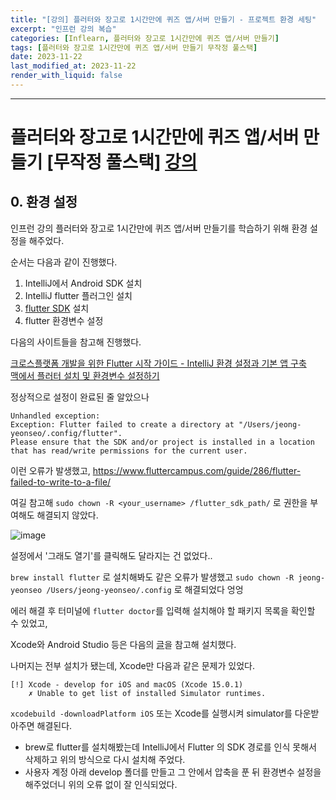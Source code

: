 ```yaml
---
title: "[강의] 플러터와 장고로 1시간만에 퀴즈 앱/서버 만들기 - 프로젝트 환경 세팅"
excerpt: "인프런 강의 복습"
categories: [Inflearn, 플러터와 장고로 1시간만에 퀴즈 앱/서버 만들기]
tags: [플러터와 장고로 1시간만에 퀴즈 앱/서버 만들기 무작정 풀스택]
date: 2023-11-22
last_modified_at: 2023-11-22
render_with_liquid: false
---
```


---- 

# 플러터와 장고로 1시간만에 퀴즈 앱/서버 만들기 [무작정 풀스택] [강의](https://www.inflearn.com/course/%ED%94%8C%EB%9F%AC%ED%84%B0-%EC%9E%A5%EA%B3%A0-%ED%80%B4%EC%A6%88%EC%95%B1-%EC%84%9C%EB%B2%84-%ED%92%80%EC%8A%A4%ED%83%9D/dashboard)

## 0. 환경 설정
인프런 강의 플러터와 장고로 1시간만에 퀴즈 앱/서버 만들기를 학습하기 위해 환경 설정을 해주었다.

순서는 다음과 같이 진행했다.

1. IntelliJ에서 Android SDK 설치
2. IntelliJ flutter 플러그인 설치 
3. [flutter SDK](https://docs.flutter.dev/get-started/install/macos) 설치
4. flutter 환경변수 설정

다음의 사이트들을 참고해 진행했다.

[크로스플랫폼 개발을 위한 Flutter 시작 가이드 - IntelliJ 환경 설정과 기본 앱 구축](https://aday7.tistory.com/entry/%ED%81%AC%EB%A1%9C%EC%8A%A4-%ED%94%8C%EB%9E%AB%ED%8F%BC-%EA%B0%9C%EB%B0%9C%EC%9D%84-%EC%9C%84%ED%95%9C-Flutter-%EC%8B%9C%EC%9E%91-%EA%B0%80%EC%9D%B4%EB%93%9C-IntelliJ-%ED%99%98%EA%B2%BD-%EC%84%A4%EC%A0%95%EA%B3%BC-%EA%B8%B0%EB%B3%B8-%EC%95%B1-%EA%B5%AC%EC%B6%95)  
[맥에서 플러터 설치 및 환경변수 설정하기](https://blog.naver.com/bluecrossing/222277992718)

정상적으로 설정이 완료된 줄 알았으나 

```
Unhandled exception:
Exception: Flutter failed to create a directory at "/Users/jeong-yeonseo/.config/flutter".
Please ensure that the SDK and/or project is installed in a location that has read/write permissions for the current user.
```

이런 오류가 발생했고,
https://www.fluttercampus.com/guide/286/flutter-failed-to-write-to-a-file/

여길 참고해 `sudo chown -R <your_username> /flutter_sdk_path/` 로 권한을 부여해도 해결되지 않았다.

![image](https://github.com/yeondori/yeondori.github.io/assets/93027942/b649f993-b2cb-4524-afac-056c18d4e289)

설정에서 '그래도 열기'를 클릭해도 달라지는 건 없었다..

`brew install flutter` 로 설치해봐도 같은 오류가 발생했고 `sudo chown -R jeong-yeonseo /Users/jeong-yeonseo/.config` 로 해결되었다 엉엉

에러 해결 후 터미널에 `flutter doctor`를 입력해 설치해야 할 패키지 목록을 확인할 수 있었고,

Xcode와 Android Studio 등은 다음의 [글](https://velog.io/@juheesvt/Flutter-%EB%A7%A5-OS%EC%97%90%EC%84%9C-%ED%94%8C%EB%9F%AC%ED%84%B0-%EC%84%A4%EC%B9%98%ED%95%98%EA%B8%B0)을 참고해 설치했다.

나머지는 전부 설치가 됐는데, Xcode만 다음과 같은 문제가 있었다. 

```
[!] Xcode - develop for iOS and macOS (Xcode 15.0.1)
    ✗ Unable to get list of installed Simulator runtimes.
```

`xcodebuild -downloadPlatform iOS` 또는 Xcode를 실행시켜 simulator를 다운받아주면 해결된다.

+ brew로 flutter를 설치해봤는데 IntelliJ에서 Flutter 의 SDK 경로를 인식 못해서 삭제하고 위의 방식으로 다시 설치해 주었다. 
+ 사용자 계정 아래 develop 폴더를 만들고 그 안에서 압축을 푼 뒤 환경변수 설정을 해주었더니 위의 오류 없이 잘 인식되었다. 